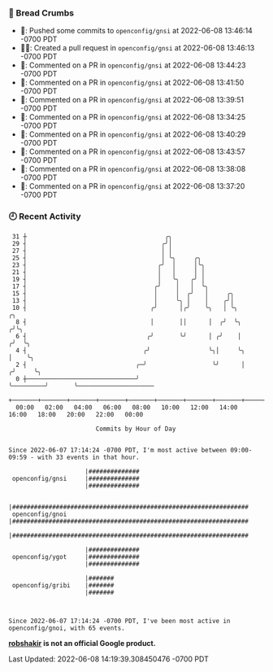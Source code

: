 ### 🍞 Bread Crumbs

 * 🚢: Pushed some commits to `openconfig/gnsi` at 2022-06-08 13:46:14 -0700 PDT
 * ✍🏼: Created a pull request in `openconfig/gnsi` at 2022-06-08 13:46:13 -0700 PDT
 * 💬: Commented on a PR in  `openconfig/gnsi` at 2022-06-08 13:44:23 -0700 PDT
 * 💬: Commented on a PR in  `openconfig/gnsi` at 2022-06-08 13:41:50 -0700 PDT
 * 💬: Commented on a PR in  `openconfig/gnsi` at 2022-06-08 13:39:51 -0700 PDT
 * 💬: Commented on a PR in  `openconfig/gnsi` at 2022-06-08 13:34:25 -0700 PDT
 * 💬: Commented on a PR in  `openconfig/gnsi` at 2022-06-08 13:40:29 -0700 PDT
 * 💬: Commented on a PR in  `openconfig/gnsi` at 2022-06-08 13:43:57 -0700 PDT
 * 💬: Commented on a PR in  `openconfig/gnsi` at 2022-06-08 13:38:08 -0700 PDT
 * 💬: Commented on a PR in  `openconfig/gnsi` at 2022-06-08 13:37:20 -0700 PDT

### 🕘 Recent Activity
```
 31 ┼                                      ╭╮
 29 ┤                                     ╭╯│
 27 ┤                                     │ │
 25 ┤                                     │ ╰╮     ╭╮
 23 ┤                                    ╭╯  │     │╰╮
 21 ┤                                    │   │     │ │
 19 ┤                                    │   ╰╮   ╭╯ │
 17 ┤                                   ╭╯    │   │  ╰╮
 15 ┤                                   │     │  ╭╯   │     ╭╮
 13 ┤                                   │     ╰╮ │    │    ╭╯│
 10 ┤                                  ╭╯      │╭╯    ╰╮   │ ╰╮              ╭╮
  8 ┤                                  │       ││      │  ╭╯  ╰╮            ╭╯╰╮
  6 ┤                                 ╭╯       ╰╯      │ ╭╯    │           ╭╯  ╰╮
  4 ┤                                ╭╯                ╰╮│     ╰╮          │    ╰╮
  2 ┤                              ╭─╯                  ╰╯      │         ╭╯     ╰╮
  0 ┼──────────────────────────────╯                            ╰─────────╯       ╰─────────────────────
    +───────+───────+───────+───────+───────+───────+───────+───────+───────+───────+───────+───────+────
  00:00   02:00   04:00   06:00   08:00   10:00   12:00   14:00   16:00   18:00   20:00   22:00   00:00   

						Commits by Hour of Day


Since 2022-06-07 17:14:24 -0700 PDT, I'm most active between 09:00-09:59 - with 33 events in that hour.

```



```
                     |##############
 openconfig/gnsi     |##############
                     |##############

                     |#################################################################
 openconfig/gnoi     |#################################################################
                     |#################################################################

                     |##############
 openconfig/ygot     |##############
                     |##############

                     |#######
 openconfig/gribi    |#######
                     |#######



Since 2022-06-07 17:14:24 -0700 PDT, I've been most active in openconfig/gnoi, with 65 events.

```
**[robshakir](mailto:robjs@google.com) is not an official Google product.**  


Last Updated: 2022-06-08 14:19:39.308450476 -0700 PDT
